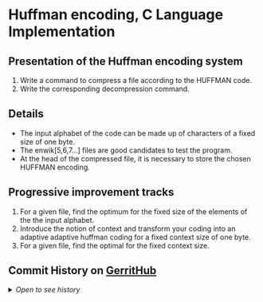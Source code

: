 # Huffman encoding, C Language Implementation

## Presentation of the Huffman encoding system

1. Write a command to compress a file according to the HUFFMAN code.
2. Write the corresponding decompression command.

## Details

- The input alphabet of the code can be made up of characters of a fixed size of one byte.
- The enwik[5,6,7...] files are good candidates to test the program.
- At the head of the compressed file, it is necessary to store the chosen HUFFMAN encoding.

## Progressive improvement tracks

1. For a given file, find the optimum for the fixed size of the elements of the the input alphabet.
2. Introduce the notion of context and transform your coding into an adaptive adaptive huffman coding for a fixed context size of one byte.
3. For a given file, find the optimal for the fixed context size.

## Commit History on [GerritHub](https://gerrithub.io/c/ADSCCD-2020-2021/compression_huffman/)

<details>

<summary><i>Open to see history</i></summary>

<div>

### Seventh Step: Unzip -- First GitHub Commit

- First decompression -- padding not yet understand -- bug with large file

### Sixth Step: Compression is Working

- Compression gives an .hf file with understandable headers and padding
- No bug known currently
- Compression ratio is rather 35% than previoulsy announced 50%
- Quite fast, writing bottleneck remains
- Code refactoring
- Better error handling

### Fifth Step: First Compression

- Compression State: .huf generated with header informations
- Header: `(<length>[;<char>,<weight>,<encoded bit-sized length>,<value>]*)<encoded file>`
- Estimated compression ratio: 50%
- Sorry for being late

### Fourth Step: Taking a step back

- Improved Performance: Thanks to P. LUCAS
- Alleged Code: Unnecessary code previously inserted to get perf boost
  but clearly useless now
- malloc testing: Thanks to Dridri
- Read Bytes Fixed -- maybe due to variable type confusion
- Better string functions: Thanks to Dridri
- Better Handling of Monkeys Army (CLI Parameters Checker): Thanks to
  Dridri
- enwik9 added as Test 4 --> 1GB (1 000 000 000 B)
- enwik3 is Test 3 --> 100MB (100 000 000 B)

### Second Step: Reliability

- Counting: OK
- Sorting: HeapSort: OK
- Sorting: MergeSort: OK
- Tree Building: OK
- Data Visualization: OK
- Memory Release: OK -> Adrien's Suggestion (Fixed)
- Encoding: NEXT

### First Step: Initialization

- Count occurrences by 8-bit chars

</div>
</details>

